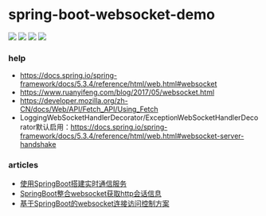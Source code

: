 # spring-boot-websocket-demo
![](https://img.shields.io/static/v1?label=java&message=1.8&color=blue)
![](https://img.shields.io/static/v1?label=spring-boot&message=2.4.5.RELEASE&color=blue)
![](https://img.shields.io/static/v1?label=junit&message=4.13.2&color=black)
![](https://img.shields.io/static/v1?label=reconnecting-websocket&message=joewalnes&color=)

### help
* https://docs.spring.io/spring-framework/docs/5.3.4/reference/html/web.html#websocket
* https://www.ruanyifeng.com/blog/2017/05/websocket.html
* https://developer.mozilla.org/zh-CN/docs/Web/API/Fetch_API/Using_Fetch
* LoggingWebSocketHandlerDecorator/ExceptionWebSocketHandlerDecorator默认启用：https://docs.spring.io/spring-framework/docs/5.3.4/reference/html/web.html#websocket-server-handshake

### articles
* [使用SpringBoot搭建实时通信服务](https://www.toutiao.com/i7020780189747544609)
* [SpringBoot整合websocket获取http会话信息](https://www.toutiao.com/i7021883583832900108)
* [基于SpringBoot的websocket连接访问控制方案](https://www.toutiao.com/i7022486245636948517)
